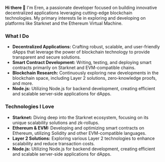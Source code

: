 **Hi there 👋**
I'm Eren, a passionate developer focused on building innovative decentralized applications leveraging cutting-edge blockchain technologies. My primary interests lie in exploring and developing on platforms like Starknet and the Ethereum Virtual Machine.

### What I Do
- **Decentralized Applications:** Crafting robust, scalable, and user-friendly dApps that leverage the power of blockchain technology to provide transparent and secure solutions.
- **Smart Contract Development:** Writing, testing, and deploying smart contracts primarily on Starknet and EVM-compatible chains.
- **Blockchain Research:** Continuously exploring new developments in the blockchain space, including Layer 2 solutions, zero-knowledge proofs, and more.
- **Node.js:** Utilizing Node.js for backend development, creating efficient and scalable server-side applications for dApps.

### Technologies I Love
- **Starknet:** Diving deep into the Starknet ecosystem, focusing on its unique scalability solutions and zk-rollups.
- **Ethereum & EVM:** Developing and optimizing smart contracts on Ethereum, utilizing Solidity and other EVM-compatible languages.
- **Layer 2 Solutions:** Exploring various Layer 2 technologies to enhance scalability and reduce transaction costs.
- **Node.js:** Utilizing Node.js for backend development, creating efficient and scalable server-side applications for dApps.
